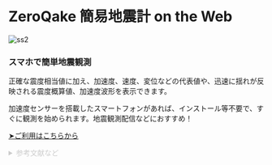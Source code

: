 # ZeroQake 簡易地震計 on the Web

![ss2](https://github.com/0Quake/Seismometer/assets/93989835/91d51b63-8a93-447b-9baa-b02c63f7b54e)

### スマホで簡単地震観測
正確な震度相当値に加え、加速度、速度、変位などの代表値や、迅速に揺れが反映される震度概算値、加速度波形を表示できます。

加速度センサーを搭載したスマートフォンがあれば、インストール等不要で、すぐに観測を始められます。地震観測配信などにおすすめ！

[➤ご利用はこちらから](https://0quake.github.io/Seismometer/)

<details>
                    <summary style="color:#CCC;font-size:14px">参考文献など </summary>
                    <ul>
                        <li>藤本一雄・翠川三郎 (2005) : 近年の強震記録に基づく地震動強さ指標による計測震度推定法</li>
                        <li>【ネット記事】<a href="https://qiita.com/soshi1822/items/6ae0c2d14a72478c79a0">加速度から計測震度を計算してみる</li>
                        <li>【ネット記事】<a href="https://qiita.com/bellbind/items/ba7aa07f6c915d400000#7-javascript%E3%81%AB%E3%82%88%E3%82%8B%E3%83%AB%E3%83%BC%E3%83%97%E7%89%88fft%E5%AE%9F%E8%A3%85%E3%82%B3%E3%83%BC%E3%83%89">高速フーリエ変換FFTを理解する</a></li>
                    </ul>
</details>
